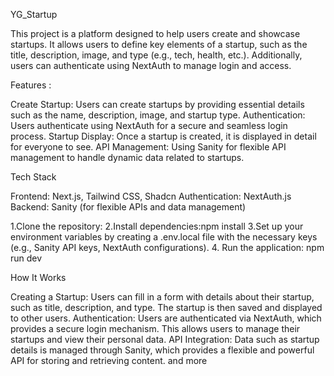 YG_Startup

This project is a platform designed to help users create and showcase startups. It allows users to define key elements of a startup, such as the title, description, image, and type (e.g., tech, health, etc.). Additionally, users can authenticate using NextAuth to manage login and access.

Features :

Create Startup: Users can create startups by providing essential details such as the name, description, image, and startup type.
Authentication: Users authenticate using NextAuth for a secure and seamless login process.
Startup Display: Once a startup is created, it is displayed in detail for everyone to see.
API Management: Using Sanity for flexible API management to handle dynamic data related to startups.

Tech Stack

Frontend: Next.js, Tailwind CSS, Shadcn
Authentication: NextAuth.js
Backend: Sanity (for flexible APIs and data management)

1.Clone the repository:
2.Install dependencies:npm install
3.Set up your environment variables by creating a .env.local file with the necessary keys (e.g., Sanity API keys, NextAuth configurations).
4. Run the application: npm run dev

How It Works

Creating a Startup: Users can fill in a form with details about their startup, such as title, description, and type. The startup is then saved and displayed to other users.
Authentication: Users are authenticated via NextAuth, which provides a secure login mechanism. This allows users to manage their startups and view their personal data.
API Integration: Data such as startup details is managed through Sanity, which provides a flexible and powerful API for storing and retrieving content.
and more
